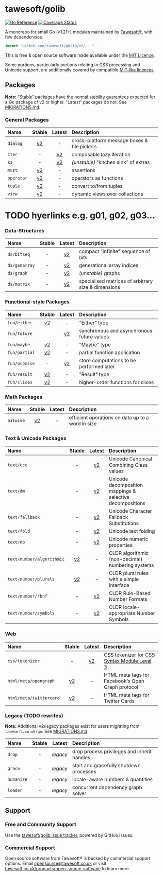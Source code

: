 # tawesoft/golib 

[![Go Reference](https://pkg.go.dev/badge/github.com/tawesoft/golib/v2.svg)](https://pkg.go.dev/github.com/tawesoft/golib/v2)
[![Coverage Status](https://coveralls.io/repos/github/tawesoft/golib/badge.svg?branch=v2)](https://coveralls.io/github/tawesoft/golib?branch=v2)

A monorepo for small Go (v1.21+) modules maintained by
[Tawesoft®](https://www.tawesoft.co.uk), with few dependencies.

```go
import "github.com/tawesoft/golib/v2/..."
```

This is free &amp; open source software made available under the
[MIT Licence](/LICENSE.txt).

Some portions, particularly portions relating to CSS processing and Unicode 
support, are additionally covered by compatible [MIT-like licences](/LICENSE-PARTS.txt).


## Packages

**Note:** "Stable" packages have the
[normal stability guarantees](https://go.dev/doc/modules/version-numbers)
expected for a Go package of v2 or higher. "Latest"
packages do not. See [MIGRATIONS.md](/MIGRATIONS.md). 


### General Packages

| Name        |   Stable   |  Latest   | Description                                       |
|:------------|:----------:|:---------:|:--------------------------------------------------|
| `dialog`    | [v2][d01]  |     -     | cross-platform message boxes & file pickers       |
| `iter`      |     -      | [v2][i01] | composable lazy iteration                         |
| `ks`        |     -      | [v2][k01] | *(unstable)* "kitchen sink" of extras             |
| `must`      | [v2][m03]  |     -     | assertions                                        |
| `operator`  | [v2][o01]  |     -     | operators as functions                            |
| `tuple`     | [v2][p01]  |     -     | convert to/from tuples                            |
| `view`      | [v2][v01]  |     -     | dynamic views over collections                    |

# TODO hyerlinks e.g. g01, g02, g03...

### Data-Structures

| Name          | Stable |  Latest   | Description                                         |
|:--------------|:------:|:---------:|:----------------------------------------------------|
| `ds/bitseq`   |   -    | [v2][b01] | compact "infinite" sequence of bits                 |
| `ds/genarray` |   -    | [v2][g01] | generational array indices                          |
| `ds/graph`    |   -    | [v2][d02] | *(unstable)* graphs                                 |
| `ds/matrix`   |   -    | [v2][m01] | specialised matrices of arbitrary size & dimensions |


### Functional-style Packages

| Name          |  Stable   |  Latest   | Description                                |
|:--------------|:---------:|:---------:|:-------------------------------------------|
| `fun/either`  | [v2][f01] |     -     | "Either" type                              |
| `fun/future`  |           | [v2][f02] | synchronous and asynchronous future values |
| `fun/maybe`   | [v2][f03] |     -     | "Maybe" type                               |
| `fun/partial` | [v2][f04] |     -     | partial function application               |
| `fun/promise` |     -     | [v2][f05] | store computations to be performed later   |
| `fun/result`  | [v2][f06] |     -     | "Result" type                              |
| `fun/slices`  | [v2][f07] |     -     | higher-order functions for slices          |

### Math Packages

| Name      |  Stable   | Latest | Description                                       |
|:----------|:---------:|:------:|:--------------------------------------------------|
| `bitwise` | [v2][btx] |    -   | efficient operations on data up to a word in size |


### Text & Unicode Packages

| Name                      |  Stable   |  Latest   | Description                                               |
|:--------------------------|:---------:|:---------:|:----------------------------------------------------------|
| `text/ccc`                |     -     | [v2][t01] | Unicode Canonical Combining Class values                  |
| `text/dm`                 |     -     | [v2][t02] | Unicode decomposition mappings & selective decompositions |
| `text/fallback`           |     -     | [v2][t03] | Unicode Character Fallback Substitutions                  | 
| `text/fold`               |     -     | [v2][t04] | Unicode text folding                                      |
| `text/np`                 |     -     | [v2][t05] | Unicode numeric properties                                |
| `text/number/algorithmic` | [v2][t07] |     -     | CLDR algorithmic (non-decimal) numbering systems          |
| `text/number/plurals`     | [v2][t08] |     -     | CLDR plural rules with a simple interface                 |
| `text/number/rbnf`        |     -     | [v2][t09] | CLDR Rule-Based Number Formats                            |
| `text/number/symbols`     |     -     | [v2][t10] | CLDR locale-appropriate Number Symbols                    |


### Web

| Name                    |  Stable   |  Latest   | Description                                         |
|:------------------------|:---------:|:---------:|:----------------------------------------------------|
| `css/tokenizer`         |     -     | [v2][c01] | CSS tokenizer for [CSS Syntax Module Level 3][css1] |
| `html/meta/opengraph`   | [v2][h01] |     -     | HTML meta tags for Facebook's Open Graph protocol   |
| `html/meta/twittercard` | [v2][h02] |     -     | HTML meta tags for Twitter Cards                    |


### Legacy (TODO rewrites)

**Note:** Additional v2/legacy packages exist for users migrating from
`tawesoft.co.uk/go`. See [MIGRATIONS.md](/MIGRATIONS.md).

| Name       | Stable |  Latest  | Description                                 |
|:-----------|:------:|:--------:|:--------------------------------------------|
| `drop`     |   -    | _legacy_ | drop process privileges and inherit handles |
| `grace`    |   -    | _legacy_ | start and gracefully shutdown processes     |
| `humanize` |   -    | _legacy_ | locale-aware numbers &amp; quantities       |
| `loader`   |   -    | _legacy_ | concurrent dependency graph solver          |

[css1]: https://www.w3.org/TR/css-syntax-3/
[c01]: https://pkg.go.dev/github.com/tawesoft/golib/v2/css/tokenizer
[d01]: https://pkg.go.dev/github.com/tawesoft/golib/v2/dialog
[btx]: https://pkg.go.dev/github.com/tawesoft/golib/v2/bittricks
[b01]: https://pkg.go.dev/github.com/tawesoft/golib/v2/ds/bitseq
[d02]: https://pkg.go.dev/github.com/tawesoft/golib/v2/ds/graph
[g01]: https://pkg.go.dev/github.com/tawesoft/golib/v2/ds/genarray
[f01]: https://pkg.go.dev/github.com/tawesoft/golib/v2/fun/either
[f02]: https://pkg.go.dev/github.com/tawesoft/golib/v2/fun/future
[f03]: https://pkg.go.dev/github.com/tawesoft/golib/v2/fun/maybe
[f04]: https://pkg.go.dev/github.com/tawesoft/golib/v2/fun/partial
[f05]: https://pkg.go.dev/github.com/tawesoft/golib/v2/fun/promise
[f06]: https://pkg.go.dev/github.com/tawesoft/golib/v2/fun/result
[f07]: https://pkg.go.dev/github.com/tawesoft/golib/v2/fun/slices
[i01]: https://pkg.go.dev/github.com/tawesoft/golib/v2/iter
[k01]: https://pkg.go.dev/github.com/tawesoft/golib/v2/ks
[h01]: https://pkg.go.dev/github.com/tawesoft/golib/v2/meta/opengraph
[h02]: https://pkg.go.dev/github.com/tawesoft/golib/v2/meta/twittercard
[m01]: https://pkg.go.dev/github.com/tawesoft/golib/v2/ds/matrix
[m03]: https://pkg.go.dev/github.com/tawesoft/golib/v2/must
[o01]: https://pkg.go.dev/github.com/tawesoft/golib/v2/operator
[p01]: https://pkg.go.dev/github.com/tawesoft/golib/v2/tuple
[t01]: https://pkg.go.dev/github.com/tawesoft/golib/v2/text/ccc
[t02]: https://pkg.go.dev/github.com/tawesoft/golib/v2/text/dm
[t03]: https://pkg.go.dev/github.com/tawesoft/golib/v2/text/fallback
[t04]: https://pkg.go.dev/github.com/tawesoft/golib/v2/text/fold
[t05]: https://pkg.go.dev/github.com/tawesoft/golib/v2/text/np
[t06]: https://pkg.go.dev/github.com/tawesoft/golib/v2/text/runeio
[t07]: https://pkg.go.dev/github.com/tawesoft/golib/v2/text/number/algorithmic
[t08]: https://pkg.go.dev/github.com/tawesoft/golib/v2/text/number/plurals
[t09]: https://pkg.go.dev/github.com/tawesoft/golib/v2/text/number/rbnf
[t10]: https://pkg.go.dev/github.com/tawesoft/golib/v2/text/number/symbols
[v01]: https://pkg.go.dev/github.com/tawesoft/golib/v2/view


## Support

### Free and Community Support

Use the [tawesoft/golib issue tracker](), powered by GitHub issues.

### Commercial Support

Open source software from Tawesoft® is backed by commercial support options.
Email [opensource@tawesoft.co.uk](mailto:opensource@tawesoft.co.uk) or visit
[tawesoft.co.uk/products/open-source-software](https://www.tawesoft.co.uk/products/open-source-software) 
to learn more.
